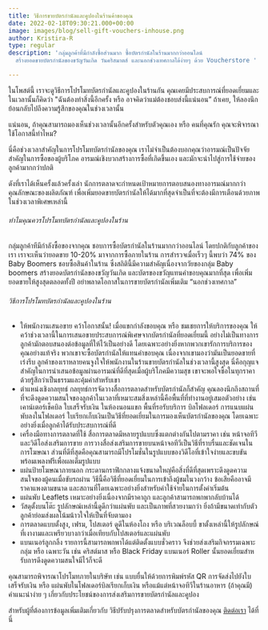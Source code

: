 ```yaml
---
title: วิธีการขายบัตรกํานัลและคูปองในร้านค้าของคุณ
date: 2022-02-18T09:30:21.000+00:00
image: images/blog/sell-gift-vouchers-inhouse.png
author: Kristira-R
type: regular
description: 'กลุ่มลูกค้าที่มีกำลังซื้อส่วนมาก ซื้อบัตรกํานัลในร้านมากกว่าออนไลน์
  สร้างยอดขายบัตรกำนัลของขวัญวันเกิด วันคริสมาตส์ และนอกช่วงเทศกาลได้ง่ายๆ ด้วย Voucherstore '

---
```

ในโพสต์นี้ เราจะดูวิธีการโปรโมทบัตรกํานัลและคูปองในร้านกัน คุณเคยมีประสบการณ์ที่ยอดเยี่ยมและในเวลานั้นก็คิดว่า "ฉันต้องทําสิ่งนี้อีกครั้ง หรือ อาจคิดว่าแม่ต้องชอบส่งนี้แน่นอน”  ถ้าเคย, ให้ลองนึกย้อนกลับไปถึงความรู้สึกของคุณในช่วงเวลานั้น 

แน่นอน, ถ้าคุณสามารถมองเห็นช่วงเวลานั้นอีกครั้งสําหรับตัวคุณเอง หรือ คนที่คุณรัก คุณจะพิจารณาใช้โอกาสนี้ทำไหม?

นี่คือช่วงเวลาสําคัญในการโปรโมทบัตรกํานัลของคุณ เราไม่จําเป็นต้องบอกคุณว่าอารมณ์เป็นปัจจัยสําคัญในการซื้อของผู้บริโภค อารมณ์เชิงบวกสร้างการซื้อที่เกิดขึ้นเอง และมักจะนําไปสู่การใช้จ่ายของลูกค้ามากกว่าปกติ 

ดังที่เราได้เห็นครั้งแล้วครั้งเล่า นักการตลาดจะกําหนดเป้าหมายการตอบสนองทางอารมณ์มากกว่าคุณลักษณะของผลิตภัณฑ์ เพื่อเพิ่มยอดขายบัตรกํานัลให้ได้มากที่สุดจำเป็นที่จะต้องมีการเตือนด้วยภาพในช่วงเวลาพิเศษเหล่านี้

###### ทําไมคุณควรโปรโมทบัตรกํานัลและคูปองในร้าน

กลุ่มลูกค้าทีมีกำลังซื้อของจากคุณ ชอบการซื้อบัตรกํานัลในร้านมากกว่าออนไลน์ โดยปกติกับลูกค้าของเรา เราจะเห็นว่ายอดขาย 10-20% มาจากการซื้อภายในร้าน การสํารวจเมื่อเร็วๆ นี้พบว่า 74% ของ Baby Boomers ชอบซื้อสินค้าในร้าน ซึ่งสถิตินี้มีความสําคัญเนื่องจากวัยของกลุ่ม Baby boomers สร้างยอดบัตรกำนัลของขวัญวันเกิด และบัตรของขวัญแทนคำขอบคุณมากที่สุด เพื่อเพิ่มยอดขายให้สูงสุดตลอดทั้งปี อย่าพลาดโอกาสในการขายบัตรกำนัลเพิ่มเติม “นอกช่วงเทศกาล”

###### วิธีการโปรโมทบัตรกํานัลและคูปองในร้าน

* ให้พนักงานเสนอขาย คว้าโอกาสนั้น! เมื่อแขกกําลังขอบคุณ หรือ ชมเชยการให้บริการของคุณ ให้คว้าช่วงเวลานี้ในการเสนอขายประสบการณ์พิเศษจากบัตรกํานัลที่ยอดเยี่ยมนี้ อย่างไม่เป็นทางการ ลูกค้ามักตอบสนองต่อข้อมูลที่ให้ไว้เป็นอย่างดี โดยเฉพาะอย่างยิ่งหากพวกเขารักการบริการของคุณอย่างแท้จริง พวกเขาจะซื้อบัตรกํานัลให้แทนคำขอบคุณ เนื่องจากเขามองว่ามันเป็นยอดขายที่เร่งรีบ ลูกค้าของเราหลายคนจูงใจให้พนักงานในร้านขายบัตรกํานัลในช่วงเวลานี้สูงสุด นี่คือกุญแจสําคัญในการนําเสนอข้อมูลผ่านอารมณ์ที่ดีที่สุดเมื่อผู้บริโภคมีความสุข เขาจะพอใจซื้อในทุกราคาด้วยรู้สึกว่าเป็นธรรมและคุ้มค่าสำหรับเขา
* ตําแหน่งเชิงกลยุทธ์ กลยุทธ์การจัดวางสื่อการตลาดสําหรับบัตรกํานัลก็สำคัญ คุณลองนึกถึงสถานที่ที่จะดึงดูดความสนใจของลูกค้าในเวลาที่เหมาะสมสิ่งเหล่านี้คือพื้นที่ที่ทํางานอยู่เสมอตัวอย่าง เช่น เคาน์เตอร์เช็คบิล ใบเสร็จรับเงิน ในห้องนอนแขก พื้นที่รอรับบริการ บิลโฟลเดอร์ การแนบแผ่นพับลงในโฟลเดอร์ ใบเรียกเก็บเงินเป็นวิธีที่ยอดเยี่ยมในการมองเห็นบัตรกํานัลของคุณ โดยเฉพาะอย่างยิ่งเมื่อลูกค้าได้รับประสบการณ์ที่ดี
* เครื่องมือทางการตลาดที่ใช้ สื่อการตลาดมีหลายรูปแบบซึ่งแตกต่างกันไปตามราคา เช่น หน้าจอทีวีและวิดีโอส่งเสริมการขาย การวางสื่อส่งเสริมการขายบนหน้าจอทีวีเป็นวิธีที่ราบรื่นและชัดเจนในการโฆษณา ส่วนที่ดีที่สุดคือคุณสามารถมีโปรโมชั่นในรูปแบบของวิดีโอที่เข้าใจง่ายและขบขันพร้อมเพลงฟรีเพื่อผลเต็มรูปแบบ
* แผ่นป้ายโฆษณาภายนอก กระดานกราฟิกกลางแจ้งขนาดใหญ่คือสิ่งที่ดีที่สุดเพราะดึงดูดความสนใจของผู้คนเมื่อขับรถผ่าน วิธีนี้คือวิธีที่ยอดเยี่ยมในการเข้าถึงผู้ชมในวงกว้าง ข้อเสียคืออาจมีราคาแพงตามขนาด และสถานที่โดยเฉพาะอย่างยิ่งสําหรับค่าใช้จ่ายในการตั้งค่าเริ่มต้น
* แผ่นพับ Leaflets เหมาะอย่างยิ่งเนื่องจากมีราคาถูก และลูกค้าสามารถพกพากลับบ้านได้
* วัสดุตั้งบนโต๊ะ รูปลักษณ์เหล่านี้ดูดีกว่าแผ่นพับ และเป็นภาพที่สวยงามกว่า ยิ่งถ้ามีขนาดเท่ากับตัวลูกค้าย่อมส่งผลโน้มน้าวใจให้เป็นที่จับตามอง
* การตลาดแบบตั้งสูง, เฟรม, โปสเตอร์ ดูดีในห้องโถง หรือ บริเวณล็อบบี้ ขาตั้งเหล่านี้ให้รูปลักษณ์ที่เงางามและเพรียวบางกว่าเมื่อเทียบกับโปสเตอร์และแผ่นพับ
* แบนเนอร์ลูกกลิ้ง รายการนี้สามารถพกพาได้แต่ติดตั้งแบบชั่วคราว จึงช่วยส่งเสริมกิจกรรมเฉพาะกลุ่ม หรือ เฉพาะวัน เช่น คริสต์มาส หรือ Black Friday แบนเนอร์ Roller นั้นยอดเยี่ยมสําหรับการดึงดูดความสนใจมีไว้ก็จะดี

คุณสามารถพิจารณาโปรโมทภายในบริษัท เช่น แบบยื่นให้ด้วยการพิมพ์รหัส QR การจัดส่งไปยังใบเสร็จรับเงิน หรือ แผ่นพับในโฟลเดอร์บิลเรียกเก็บเงิน หรือแม้แต่หน้าจอทีวีในร้านอาหาร (ถ้าคุณมี) คําแนะนําง่าย ๆ เกี่ยวกับประโยชน์ของการส่งเสริมการขายบัตรกํานัลและคูปอง 

สําหรับผู้ที่ต้องการข้อมูลเพิ่มเติมเกี่ยวกับ วิธีปรับปรุงการตลาดสําหรับบัตรกํานัลของคุณ [ติดต่อเรา](contact/) ได้ที่นี่